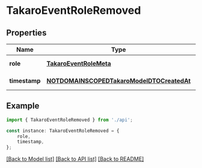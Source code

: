 # TakaroEventRoleRemoved


## Properties

Name | Type | Description | Notes
------------ | ------------- | ------------- | -------------
**role** | [**TakaroEventRoleMeta**](TakaroEventRoleMeta.md) |  | [default to undefined]
**timestamp** | [**NOTDOMAINSCOPEDTakaroModelDTOCreatedAt**](NOTDOMAINSCOPEDTakaroModelDTOCreatedAt.md) |  | [default to undefined]

## Example

```typescript
import { TakaroEventRoleRemoved } from './api';

const instance: TakaroEventRoleRemoved = {
    role,
    timestamp,
};
```

[[Back to Model list]](../README.md#documentation-for-models) [[Back to API list]](../README.md#documentation-for-api-endpoints) [[Back to README]](../README.md)
